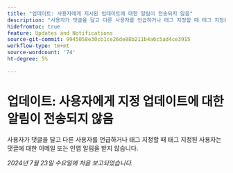 ```yaml
---
title: "업데이트: 사용자에게 지시된 업데이트에 대한 알림이 전송되지 않음"
description: "사용자가 댓글을 달고 다른 사용자를 언급하거나 태그 지정할 때 태그 지정된 사용자는 댓글에 대한 이메일 또는 인앱 알림을 받지 않습니다."
hidefromtoc: true
feature: Updates and Notifications
source-git-commit: 9945058e30cb1ce26de88b211b4a6c5ad4ce3915
workflow-type: tm+mt
source-wordcount: '74'
ht-degree: 5%

---
```



# 업데이트: 사용자에게 지정 업데이트에 대한 알림이 전송되지 않음

사용자가 댓글을 달고 다른 사용자를 언급하거나 태그 지정할 때 태그 지정된 사용자는 댓글에 대한 이메일 또는 인앱 알림을 받지 않습니다.

_2024년 7월 23일 수요일에 처음 보고되었습니다._

